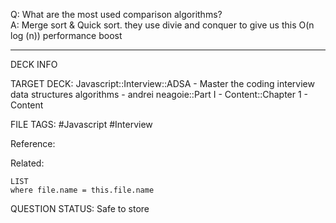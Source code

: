 Q: What are the most used comparison algorithms?  
A: Merge sort & Quick sort. they use divie and conquer to give us this O(n log (n)) performance boost
<!--ID: 1693659889890-->

---

DECK INFO

TARGET DECK: Javascript::Interview::ADSA - Master the coding interview data structures algorithms - andrei neagoie::Part I - Content::Chapter 1 - Content

FILE TAGS: #Javascript #Interview

Reference:

Related:

```dataview
LIST
where file.name = this.file.name
```


QUESTION STATUS: Safe to store